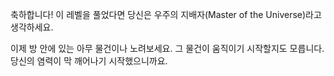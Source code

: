 축하합니다! 이 레벨을 풀었다면 당신은 우주의 지배자(Master of the Universe)라고 생각하세요.

이제 방 안에 있는 아무 물건이나 노려보세요. 그 물건이 움직이기 시작할지도 모릅니다. 당신의 염력이 막 깨어나기 시작했으니까요.